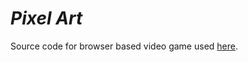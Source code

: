 # *Pixel Art*

Source code for browser based video game used [here](https://github.com/Shane-Lester99/Shane-Lester99.github.io).
